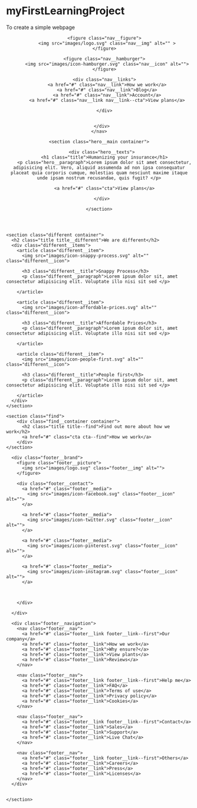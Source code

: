 # myFirstLearningProject
To create a simple webpage 
<!DOCTYPE html>
<html lang="en">
<head>
  <meta charset="UTF-8">
  <meta name="viewport" content="width=device-width, initial-scale=1.0"> <!-- displays site properly based on user's device -->

  <link rel="icon" type="image/png" sizes="32x32" href="./images/favicon-32x32.png">
  
  <title>Frontend Mentor | Insure landing page</title>
  <link rel="stylesheet" href="styles.css">

  <!-- Feel free to remove these styles or customise in your own stylesheet 👍 -->
  <!-- <style>
    .attribution { font-size: 11px; text-align: center; }
    .attribution a { color: hsl(228, 45%, 44%); }
  </style> -->
</head>
<body>
  
  <header class="hero">
    <nav class="nav">
      <div class="nav__container container">

        <figure class="nav__figure">
          <img src="images/logo.svg" class="nav__img" alt="" >
        </figure>

        <figure class="nav__hamburger">
          <img src="images/icon-hamburger.svg" class="nav__icon" alt="">
        </figure>

        <div class="nav__links">
          <a href="#" class="nav__link">How we work</a>
          <a href="#" class="nav__link">Blog</a>
          <a href="#" class="nav__link">Account</a>
          <a href="#" class="nav__link nav__link--cta">View plans</a>

        </div>


      </div>
    </nav>

    <section class="hero__main container">

      <div class="hero__texts">
        <h1 class="title">Humanizing your insurance</h1>
        <p class="hero__paragraph">Lorem ipsum dolor sit amet consectetur, adipisicing elit. Vero, aliquid assumenda ad non ipsa consequatur placeat quia corporis cumque, molestias quam nesciunt maxime itaque unde ipsam nostrum recusandae, quis fugit? </p>

        <a href="#" class="cta">View plans</a>

      </div>
   
    </section>

  </header>

  <main class="main">

    <section class="different container">
      <h2 class="title title__different">We are different</h2>
      <div class="different__items">
        <article class="different__item">
          <img src="images/icon-snappy-process.svg" alt="" class="different__icon">

          <h3 class="different__title">Snappy Process</h3>
          <p class="different__paragraph">Lorem ipsum dolor sit, amet consectetur adipisicing elit. Voluptate illo nisi sit sed </p>

        </article>

        <article class="different__item">
          <img src="images/icon-affordable-prices.svg" alt="" class="different__icon">

          <h3 class="different__title">Affordable Prices</h3>
          <p class="different__paragraph">Lorem ipsum dolor sit, amet consectetur adipisicing elit. Voluptate illo nisi sit sed </p>

        </article>

        <article class="different__item">
          <img src="images/icon-people-first.svg" alt="" class="different__icon">

          <h3 class="different__title">People first</h3>
          <p class="different__paragraph">Lorem ipsum dolor sit, amet consectetur adipisicing elit. Voluptate illo nisi sit sed </p>

        </article>
      </div>
    </section>

    <section class="find">
        <div class="find__container container">
          <h2 class="title title--find">Find out more about how we work</h2>
          <a href="#" class="cta cta--find">How we work</a>
        </div>
    </section>

  </main>

  <footer class="footer">
    <section class="footer__container container">

      <div class="footer__brand">
        <figure class="footer__picture">
          <img src="images/logo.svg" class="footer__img" alt="">
        </figure>

        <div class="footer__contact">
          <a href="#" class="footer__media">
            <img src="images/icon-facebook.svg" class="footer__icon" alt="">
          </a>

          <a href="#" class="footer__media">
            <img src="images/icon-twitter.svg" class="footer__icon" alt="">
          </a>

          <a href="#" class="footer__media">
            <img src="images/icon-pinterest.svg" class="footer__icon" alt="">
          </a>

          <a href="#" class="footer__media">
            <img src="images/icon-instagram.svg" class="footer__icon" alt="">
          </a>



        </div>

      </div>

      <div class="footer__navigation">
        <nav class="footer__nav">
          <a href="#" class="footer__link footer__link--first">Our company</a>
          <a href="#" class="footer__link">How we work</a>
          <a href="#" class="footer__link">Why ensure?</a>
          <a href="#" class="footer__link">View plants</a>
          <a href="#" class="footer__link">Reviews</a>
        </nav>

        <nav class="footer__nav">
          <a href="#" class="footer__link footer__link--first">Help me</a>
          <a href="#" class="footer__link">FAQ</a>
          <a href="#" class="footer__link">Terms of use</a>
          <a href="#" class="footer__link">Privacy policy</a>
          <a href="#" class="footer__link">Cookies</a>
        </nav>

        <nav class="footer__nav">
          <a href="#" class="footer__link footer__link--first">Contact</a>
          <a href="#" class="footer__link">Sales</a>
          <a href="#" class="footer__link">Support</a>
          <a href="#" class="footer__link">Live Chat</a>
        </nav>

        <nav class="footer__nav">
          <a href="#" class="footer__link footer__link--first">Others</a>
          <a href="#" class="footer__link">Careers</a>
          <a href="#" class="footer__link">Press</a>
          <a href="#" class="footer__link">Licenses</a>
        </nav>
      </div>


    </section>
  </footer>




</body>
</html>
